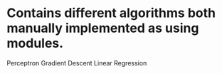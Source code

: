 # Contains different algorithms both manually implemented as using modules.
Perceptron
Gradient Descent
Linear Regression
